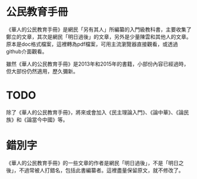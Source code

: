 # 公民教育手冊
《華人的公民教育手冊》是網民「另有其人」所編纂的入門級教科書，主要收集了鄭立的文章，其次是網民「明日過後」的文章，另外是少量陳雲和其他人的文章。原本是doc格式檔案，這裡轉為pdf檔案，可用主流瀏覽器直接觀看，或透過github介面觀看。

雖然《華人的公民教育手冊》是2013年和2015年的書籍，小部份內容已經過時，但大部份仍然適用，歷久彌新。
# TODO
除了《華人的公民教育手冊》，將來或會加入《民主理論入門》、《論中華》、《論民族》和《論當今中國》等。
# 錯別字
《華人的公民教育手冊》的一些文章的作者是網民「明日過後」，不是「明日之後」，不過常被人打錯名，包括此書編纂者。這裡盡量保留原文，就不修改了。
